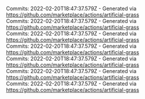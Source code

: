Commits: 2022-02-20T18:47:37.579Z - Generated via https://github.com/marketplace/actions/artificial-grass
<br>
Commits: 2022-02-20T18:47:37.579Z - Generated via https://github.com/marketplace/actions/artificial-grass
<br>
Commits: 2022-02-20T18:47:37.579Z - Generated via https://github.com/marketplace/actions/artificial-grass
<br>
Commits: 2022-02-20T18:47:37.579Z - Generated via https://github.com/marketplace/actions/artificial-grass
<br>
Commits: 2022-02-20T18:47:37.579Z - Generated via https://github.com/marketplace/actions/artificial-grass
<br>
Commits: 2022-02-20T18:47:37.579Z - Generated via https://github.com/marketplace/actions/artificial-grass
<br>
Commits: 2022-02-20T18:47:37.579Z - Generated via https://github.com/marketplace/actions/artificial-grass
<br>
